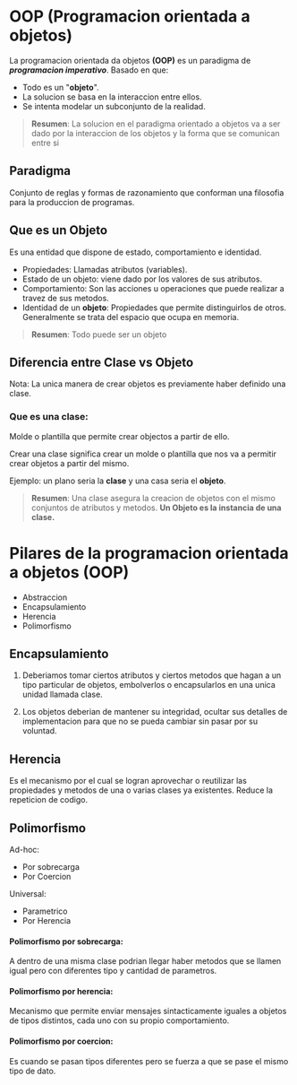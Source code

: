 # OOP (Programacion orientada a objetos)

La programacion orientada da objetos **(OOP)** es un paradigma de **_programacion imperativo_**.
Basado en que:

- Todo es un "**objeto**".
- La solucion se basa en la interaccion entre ellos.
- Se intenta modelar un subconjunto de la realidad.

> **Resumen**: La solucion en el paradigma orientado a objetos va a ser dado por la interaccion de los objetos y la forma que se comunican entre si

## Paradigma

Conjunto de reglas y formas de razonamiento que conforman una filosofia para la produccion de programas.

## Que es un **Objeto**

Es una entidad que dispone de estado, comportamiento e identidad.

- Propiedades: Llamadas atributos (variables).
- Estado de un objeto: viene dado por los valores de sus atributos.
- Comportamiento: Son las acciones u operaciones que puede realizar a travez de sus metodos.
- Identidad de un **objeto**: Propiedades que permite distinguirlos de otros. Generalmente se trata del espacio que ocupa en memoria.

> **Resumen**: Todo puede ser un objeto

## Diferencia entre Clase vs Objeto

Nota: La unica manera de crear objetos es previamente haber definido una clase.

### Que es una clase:

Molde o plantilla que permite crear objectos a partir de ello.

Crear una clase significa crear un molde o plantilla que nos va a permitir crear objetos a partir del mismo.

Ejemplo: un plano seria la **clase** y una casa seria el **objeto**.

> **Resumen**: Una clase asegura la creacion de objetos con el mismo conjuntos de atributos y metodos. **Un Objeto es la instancia de una clase.**

# Pilares de la programacion orientada a objetos (OOP)

- Abstraccion
- Encapsulamiento
- Herencia
- Polimorfismo

## Encapsulamiento

1. Deberiamos tomar ciertos atributos y ciertos metodos que hagan a un tipo particular de objetos, embolverlos o encapsularlos en una unica unidad llamada clase.

2. Los objetos deberian de mantener su integridad, ocultar sus detalles de implementacion para que no se pueda cambiar sin pasar por su voluntad.

## Herencia

Es el mecanismo por el cual se logran aprovechar o reutilizar las propiedades y metodos de una o varias clases ya existentes. Reduce la repeticion de codigo.

## Polimorfismo

Ad-hoc:

- Por sobrecarga
- Por Coercion

Universal:

- Parametrico
- Por Herencia

#### Polimorfismo por sobrecarga:

A dentro de una misma clase podrian llegar haber metodos que se llamen igual pero con diferentes tipo y cantidad de parametros.

#### Polimorfismo por herencia:

Mecanismo que permite enviar mensajes sintacticamente iguales a objetos de tipos distintos, cada uno con su propio comportamiento.

#### Polimorfismo por coercion:

Es cuando se pasan tipos diferentes pero se fuerza a que se pase el mismo tipo de dato.
